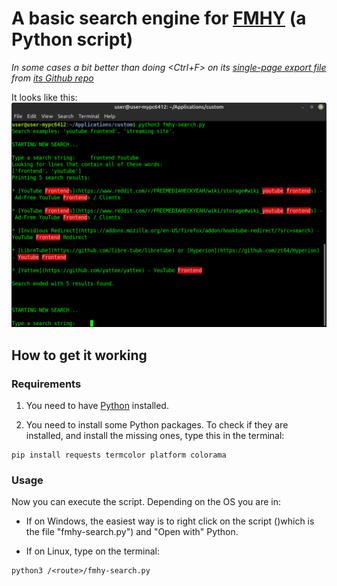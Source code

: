 # A basic search engine for [FMHY](https://www.reddit.com/r/FREEMEDIAHECKYEAH/) (a Python script)
*In some cases a bit better than doing <Ctrl+F> on its [single-page export file](https://raw.githubusercontent.com/nbats/FMHYedit/main/single-page) from [its Github repo](https://github.com/nbats/FMHYedit)*

It looks like this:
![](example-screenshot.png)

## How to get it working
### Requirements
1) You need to have [Python](https://www.python.org/) installed.

2) You need to install some Python packages. To check if they are installed, and install the missing ones, type this in the terminal:
```
pip install requests termcolor platform colorama
```
### Usage
Now you can execute the script. Depending on the OS you are in:
- If on Windows, the easiest way is to right click on the script ()which is the file "fmhy-search.py") and "Open with" Python.

- If on Linux, type on the terminal:
```
python3 /<route>/fmhy-search.py
```
